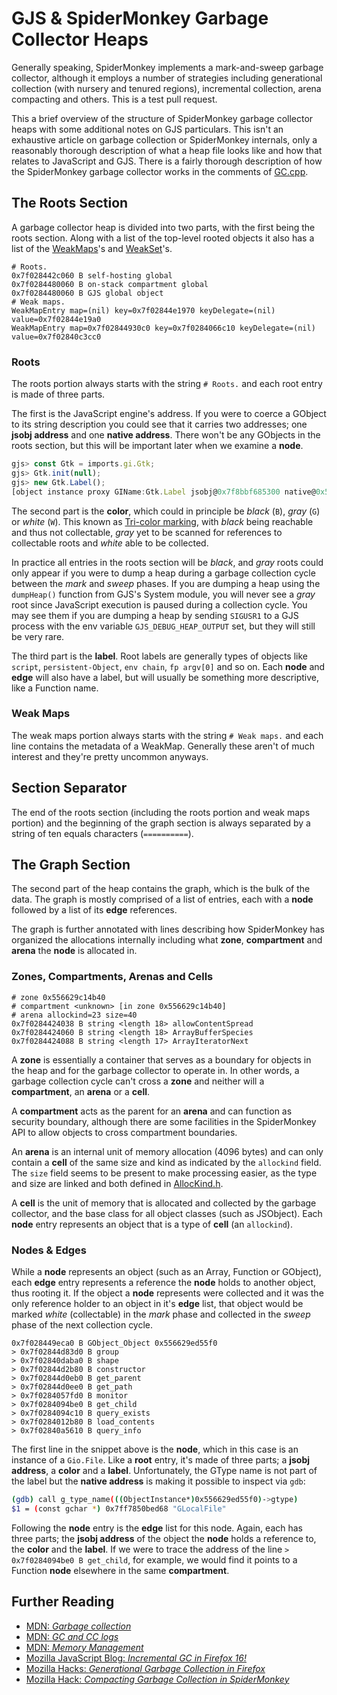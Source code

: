 # GJS & SpiderMonkey Garbage Collector Heaps

Generally speaking, SpiderMonkey implements a mark-and-sweep garbage collector,
although it employs a number of strategies including generational collection
(with nursery and tenured regions), incremental collection, arena compacting and
others. This is a test pull request.

This a brief overview of the structure of SpiderMonkey garbage collector heaps
with some additional notes on GJS particulars. This isn't an exhaustive article
on garbage collection or SpiderMonkey internals, only a reasonably thorough
description of what a heap file looks like and how that relates to JavaScript
and GJS. There is a fairly thorough description of how the SpiderMonkey garbage
collector works in the comments of [GC.cpp][gc-cpp].

## The Roots Section

A garbage collector heap is divided into two parts, with the first being the
roots section. Along with a list of the top-level rooted objects it also has a
list of the [WeakMaps][weakmap]'s and [WeakSet][weakset]'s.

```
# Roots.
0x7f028442c060 B self-hosting global
0x7f0284480060 B on-stack compartment global
0x7f0284480060 B GJS global object
# Weak maps.
WeakMapEntry map=(nil) key=0x7f02844e1970 keyDelegate=(nil) value=0x7f02844e19a0
WeakMapEntry map=0x7f02844930c0 key=0x7f0284066c10 keyDelegate=(nil) value=0x7f02840c3cc0
```

### Roots

The roots portion always starts with the string `# Roots.` and each root entry
is made of three parts.

The first is the JavaScript engine's address. If you were to coerce a GObject to
its string description you could see that it carries two addresses; one
**jsobj address** and one **native address**. There won't be any GObjects in the
roots section, but this will be important later when we examine a **node**.

```js
gjs> const Gtk = imports.gi.Gtk;
gjs> Gtk.init(null);
gjs> new Gtk.Label();
[object instance proxy GIName:Gtk.Label jsobj@0x7f8bbf685300 native@0x55ca3c97e3b0]
```

The second part is the **color**, which could in principle be *black* (`B`),
*gray* (`G`) or *white* (`W`). This known as [Tri-color marking][tricolor], with
*black* being reachable and thus not collectable, *gray* yet to be scanned for
references to collectable roots and *white* able to be collected.

In practice all entries in the roots section will be *black*, and *gray* roots
could only appear if you were to dump a heap during a garbage collection cycle
between the *mark* and *sweep* phases. If you are dumping a heap using the
`dumpHeap()` function from GJS's System module, you will never see a *gray* root
since JavaScript execution is paused during a collection cycle. You may see them
if you are dumping a heap by sending `SIGUSR1` to a GJS process with the env
variable `GJS_DEBUG_HEAP_OUTPUT` set, but they will still be very rare.

The third part is the **label**. Root labels are generally types of objects like
`script`, `persistent-Object`, `env chain`, `fp argv[0]` and so on. Each
**node** and **edge** will also have a label, but will usually be something more
descriptive, like a Function name.

### Weak Maps

The weak maps portion always starts with the string `# Weak maps.` and each line
contains the metadata of a WeakMap. Generally these aren't of much interest and
they're pretty uncommon anyways.

## Section Separator

The end of the roots section (including the roots portion and weak maps portion)
and the beginning of the graph section is always separated by a string of ten
equals characters (`==========`).

## The Graph Section

The second part of the heap contains the graph, which is the bulk of the data.
The graph is mostly comprised of a list of entries, each with a **node**
followed by a list of its **edge** references.

The graph is further annotated with lines describing how SpiderMonkey has
organized the allocations internally including what **zone**, **compartment**
and **arena** the **node** is allocated in.

### Zones, Compartments, Arenas and Cells

```
# zone 0x556629c14b40
# compartment <unknown> [in zone 0x556629c14b40]
# arena allockind=23 size=40
0x7f0284424038 B string <length 18> allowContentSpread
0x7f0284424060 B string <length 18> ArrayBufferSpecies
0x7f0284424088 B string <length 17> ArrayIteratorNext
```

A **zone** is essentially a container that serves as a boundary for objects in
the heap and for the garbage collector to operate in. In other words, a garbage
collection cycle can't cross a **zone** and neither will a **compartment**, an
**arena** or a **cell**.

A **compartment** acts as the parent for an **arena** and can function as
security boundary, although there are some facilities in the SpiderMonkey API to
allow objects to cross compartment boundaries.

An **arena** is an internal unit of memory allocation (4096 bytes) and can only
contain a **cell** of the same size and kind as indicated by the `allockind`
field. The `size` field seems to be present to make processing easier, as the
type and size are linked and both defined in [AllocKind.h][allockind-h].

A **cell** is the unit of memory that is allocated and collected by the garbage
collector, and the base class for all object classes (such as JSObject). Each
**node** entry represents an object that is a type of **cell** (an `allockind`).

### Nodes & Edges

While a **node** represents an object (such as an Array, Function or GObject),
each **edge** entry represents a reference the **node** holds to another object,
thus rooting it. If the object a **node** represents were collected and it was
the only reference holder to an object in it's **edge** list, that object would
be marked *white* (collectable) in the *mark* phase and collected in the *sweep*
phase of the next collection cycle.

```
0x7f028449eca0 B GObject_Object 0x556629ed55f0
> 0x7f02844d83d0 B group
> 0x7f02840daba0 B shape
> 0x7f02844d2b80 B constructor
> 0x7f02844d0eb0 B get_parent
> 0x7f02844d0ee0 B get_path
> 0x7f0284057fd0 B monitor
> 0x7f0284094be0 B get_child
> 0x7f0284094c10 B query_exists
> 0x7f0284012b80 B load_contents
> 0x7f02840a5610 B query_info
```

The first line in the snippet above is the **node**, which in this case is an
instance of a `Gio.File`. Like a **root** entry, it's made of three parts; a
**jsobj address**, a **color** and a **label**. Unfortunately, the GType name is
not part of the label but the **native address** is making it possible to
inspect via `gdb`:

```sh
(gdb) call g_type_name(((ObjectInstance*)0x556629ed55f0)->gtype)
$1 = (const gchar *) 0x7ff7850bed68 "GLocalFile"
```

Following the **node** entry is the **edge** list for this node. Again, each has
three parts; the **jsobj address** of the object the **node** holds a reference
to, the **color** and the **label**. If we were to trace the address of the
line `> 0x7f0284094be0 B get_child`, for example, we would find it points to a
Function **node** elsewhere in the same **compartment**.

## Further Reading

* [MDN: *Garbage collection*](https://developer.mozilla.org/docs/Mozilla/Projects/SpiderMonkey/Internals/Garbage_collection)
* [MDN: *GC and CC logs*](https://developer.mozilla.org/docs/Mozilla/Performance/GC_and_CC_logs)
* [MDN: *Memory Management*](https://developer.mozilla.org/docs/Web/JavaScript/Memory_Management)
* [Mozilla JavaScript Blog: *Incremental GC in Firefox 16!*](https://blog.mozilla.org/javascript/2012/08/28/incremental-gc-in-firefox-16/)
* [Mozilla Hacks: *Generational Garbage Collection in Firefox*](https://hacks.mozilla.org/2014/09/generational-garbage-collection-in-firefox/)
* [Mozilla Hack: *Compacting Garbage Collection in SpiderMonkey*](https://hacks.mozilla.org/2015/07/compacting-garbage-collection-in-spidermonkey/)

[allockind-h]: https://dxr.mozilla.org/mozilla-central/source/js/src/gc/AllocKind.h
[gc-cpp]: https://dxr.mozilla.org/mozilla-central/source/js/src/gc/GC.cpp
[tricolor]: https://en.wikipedia.org/wiki/Tracing_garbage_collection#Tri-color_marking
[weakmap]: https://developer.mozilla.org/docs/Web/JavaScript/Reference/Global_Objects/WeakMap
[weakset]: https://developer.mozilla.org/docs/Web/JavaScript/Reference/Global_Objects/WeakSet

